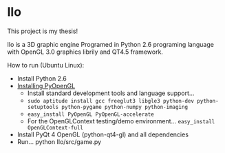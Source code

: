 Ilo
===

This project is my thesis!

Ilo is a 3D graphic engine Programed in Python 2.6 programing language with OpenGL 3.0 graphics librily and QT4.5 framework.

How to run (Ubuntu Linux):

* Install Python 2.6
* [Installing PyOpenGL](http://pyopengl.sourceforge.net/documentation/installation.html)
  * Install standard development tools and language support...
  * `sudo aptitude install gcc freeglut3 libgle3 python-dev python-setuptools python-pygame python-numpy python-imaging`
  * `easy_install PyOpenGL PyOpenGL-accelerate`
  * For the OpenGLContext testing/demo environment... `easy_install OpenGLContext-full`
* Install PyQt 4 OpenGL (python-qt4-gl) and all dependencies
* Run... python Ilo/src/game.py
